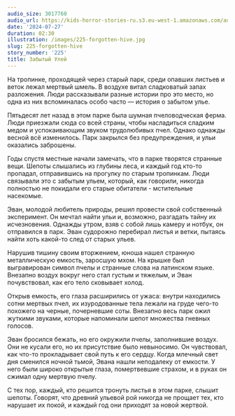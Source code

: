 ```yaml
---
audio_size: 3017760
audio_url: https://kids-horror-stories-ru.s3.eu-west-1.amazonaws.com/audio/225-forgotten-hive.mp3
date: '2024-07-27'
duration: 02:30
illustration: /images/225-forgotten-hive.jpg
slug: 225-forgotten-hive
story_number: '225'
title: Забытый Улей
---
```


На тропинке, проходящей через старый парк, среди опавших листьев и веток лежал мертвый шмель. В воздухе витал сладковатый запах разложения. Люди рассказывали разные истории про это место, но одна из них вспоминалась особо часто — история о забытом улье.

Пятьдесят лет назад в этом парке была шумная пчеловодческая ферма. Люди приезжали сюда со всей страны, чтобы насладиться сладким медом и успокаивающим звуком трудолюбивых пчел. Однако однажды весной всё изменилось. Парк закрылся без предупреждения, и ульи оказались заброшены.

Годы спустя местные начали замечать, что в парке творятся странные вещи. Шепоты слышались из глубины леса, и каждый год кто-то пропадал, отправившись на прогулку по старым тропинкам. Люди связывали это с забытым ульем, который, как говорили, никогда полностью не покидали его старые обитатели - мстительные насекомые.

Эван, молодой любитель природы, решил провести свой собственный эксперимент. Он мечтал найти ульи и, возможно, разгадать тайну их исчезновения. Однажды утром, взяв с собой лишь камеру и нотбук, он отправился в парк. Эван судорожно перебирал листья и ветки, пытаясь найти хоть какой-то след от старых ульев.

Нарушив тишину своим вторжением, юноша нашел странную металлическую емкость, заросшую мхом. На крышке был выгравирован символ пчелы и странные слова на латинском языке. Внезапно воздух вокруг него стал густым и тяжелым, и Эван почувствовал, как его тело сковывает холод.

Открыв емкость, его глаза расширились от ужаса: внутри находились сотни мертвых пчел, их изуродованные тела лежали на груде чего-то похожего на черные, почерневшие соты. Внезапно весь парк ожил жуткими звуками, которые напоминали шепот множества гневных голосов.

Эван бросился бежать, но его окружили пчелы, заполнившие воздух. Они не кусали его, но их присутствие было невыносимо. Он чувствовал, как что-то прокладывает свой путь к его сердцу. Когда млечный свет дня сменился ночной тьмой, Эвана нашли неподалеку от емкости. У него были широко открытые глаза, помертвевшие страхом, и в руках он сжимал одну мертвую пчелу.

С тех пор, каждый, кто решится тронуть листья в этом парке, слышит шепоты. Говорят, что древний ульевой рой никогда не прощает тех, кто нарушает их покой, и каждый год они приходят за новой жертвой.